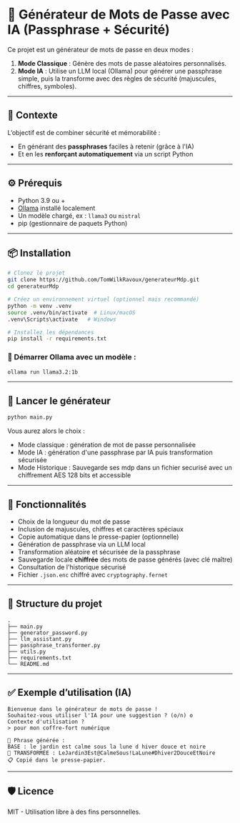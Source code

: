 # 🔐 Générateur de Mots de Passe avec IA (Passphrase + Sécurité)

Ce projet est un générateur de mots de passe en deux modes :
1. **Mode Classique** : Génère des mots de passe aléatoires personnalisés.
2. **Mode IA** : Utilise un LLM local (Ollama) pour générer une passphrase simple, puis la transforme avec des règles de sécurité (majuscules, chiffres, symboles).

---

## 📌 Contexte

L’objectif est de combiner sécurité et mémorabilité :
- En générant des **passphrases** faciles à retenir (grâce à l'IA)
- Et en les **renforçant automatiquement** via un script Python

---

## ⚙️ Prérequis

- Python 3.9 ou +
- [Ollama](https://ollama.com/) installé localement
- Un modèle chargé, ex : `llama3` ou `mistral`
- pip (gestionnaire de paquets Python)

---

## 📦 Installation

```bash
# Clonez le projet
git clone https://github.com/TomWilkRavoux/generateurMdp.git
cd generateurMdp

# Créez un environnement virtuel (optionnel mais recommandé)
python -m venv .venv
source .venv/bin/activate  # Linux/macOS
.venv\Scripts\activate   # Windows

# Installez les dépendances
pip install -r requirements.txt
```

### 🧠 Démarrer Ollama avec un modèle :

```bash
ollama run llama3.2:1b
```

---

## 🚀 Lancer le générateur

```bash
python main.py
```

Vous aurez alors le choix :
- Mode classique : génération de mot de passe personnalisée
- Mode IA : génération d'une passphrase par IA puis transformation sécurisée
- Mode Historique : Sauvegarde ses mdp dans un fichier securisé avec un chiffrement AES 128 bits et accessible

---

## 📝 Fonctionnalités

- Choix de la longueur du mot de passe
- Inclusion de majuscules, chiffres et caractères spéciaux
- Copie automatique dans le presse-papier (optionnelle)
- Génération de passphrase via un LLM local
- Transformation aléatoire et sécurisée de la passphrase
- Sauvegarde locale **chiffrée** des mots de passe générés (avec clé maître)
- Consultation de l'historique sécurisé
- Fichier `.json.enc` chiffré avec `cryptography.fernet`

---

## 📁 Structure du projet

```
.
├── main.py
├── generator_password.py
├── llm_assistant.py
├── passphrase_transformer.py
├── utils.py
├── requirements.txt
└── README.md
```

---

## ✅ Exemple d’utilisation (IA)

```
Bienvenue dans le générateur de mots de passe !
Souhaitez-vous utiliser l'IA pour une suggestion ? (o/n) o
Contexte d'utilisation ?
> pour mon coffre-fort numérique

🤖 Phrase générée :
BASE : le jardin est calme sous la lune d hiver douce et noire
🔐 TRANSFORMÉE : LeJardin3Est@CalmeSous!LaLune#Dhiver2DouceEtNoire
📋 Copié dans le presse-papier.
```

---

## 🛡️ Licence

MIT - Utilisation libre à des fins personnelles.
